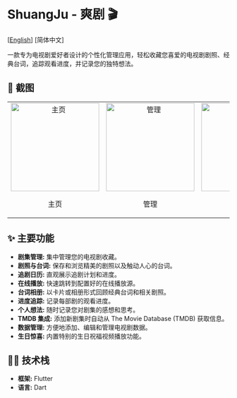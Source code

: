 # ShuangJu - 爽剧 🎬

[[English](https://github.com/pu-007/ShuangJu/blob/main/README.md)] [简体中文]

一款专为电视剧爱好者设计的个性化管理应用，轻松收藏您喜爱的电视剧剧照、经典台词，追踪观看进度，并记录您的独特想法。

## 📸 **截图**

<table style="margin: 0 auto;">
  <tr>
    <td style="text-align: center;">
      <img src="docs/img-1.jpg" alt="主页" width="200">
      <p>主页</p>
    </td>
    <td style="text-align: center;">
      <img src="docs/img-2.jpg" alt="管理" width="200">
      <p>管理</p>
    </td>
    <td style="text-align: center;">
      <img src="docs/img-3.jpg" alt="详情" width="200">
      <p>详情</p>
    </td>
  </tr>
</table>

## ✨ **主要功能**

- **剧集管理:** 集中管理您的电视剧收藏。
- **剧照与台词:** 保存和浏览精美的剧照以及触动人心的台词。
- **追剧日历:** 直观展示追剧计划和进度。
- **在线播放:** 快速跳转到配置好的在线播放源。
- **台词相册:** 以卡片或相册形式回顾经典台词和相关剧照。
- **进度追踪:** 记录每部剧的观看进度。
- **个人想法:** 随时记录您对剧集的感想和思考。
- **TMDB 集成:** 添加新剧集时自动从 The Movie Database (TMDB) 获取信息。
- **数据管理:** 方便地添加、编辑和管理电视剧数据。
- **生日惊喜:** 内置特别的生日祝福视频播放功能。

## 👨‍💻 技术栈

- **框架:** Flutter
- **语言:** Dart
